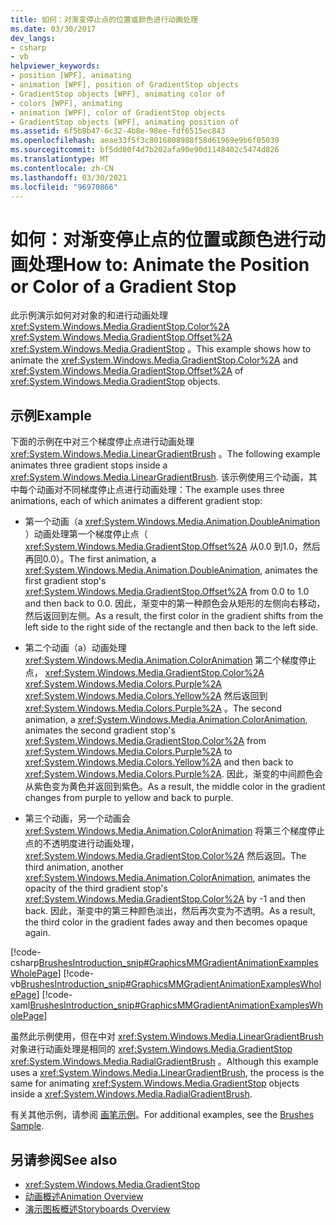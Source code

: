 ```yaml
---
title: 如何：对渐变停止点的位置或颜色进行动画处理
ms.date: 03/30/2017
dev_langs:
- csharp
- vb
helpviewer_keywords:
- position [WPF], animating
- animation [WPF], position of GradientStop objects
- GradientStop objects [WPF], animating color of
- colors [WPF], animating
- animation [WPF], color of GradientStop objects
- GradientStop objects [WPF], animating position of
ms.assetid: 6f5b8b47-6c32-4b8e-98ee-fdf6515ec843
ms.openlocfilehash: aeae33f5f3c8016808988f58d61969e9b6f05039
ms.sourcegitcommit: bf5dd80f4d7b202afa90e90d1148402c5474d826
ms.translationtype: MT
ms.contentlocale: zh-CN
ms.lasthandoff: 03/30/2021
ms.locfileid: "96970866"
---
```

# <a name="how-to-animate-the-position-or-color-of-a-gradient-stop"></a><span data-ttu-id="039d3-102">如何：对渐变停止点的位置或颜色进行动画处理</span><span class="sxs-lookup"><span data-stu-id="039d3-102">How to: Animate the Position or Color of a Gradient Stop</span></span>
<span data-ttu-id="039d3-103">此示例演示如何对对象的和进行动画处理 <xref:System.Windows.Media.GradientStop.Color%2A> <xref:System.Windows.Media.GradientStop.Offset%2A> <xref:System.Windows.Media.GradientStop> 。</span><span class="sxs-lookup"><span data-stu-id="039d3-103">This example shows how to animate the <xref:System.Windows.Media.GradientStop.Color%2A> and <xref:System.Windows.Media.GradientStop.Offset%2A> of <xref:System.Windows.Media.GradientStop> objects.</span></span>  
  
## <a name="example"></a><span data-ttu-id="039d3-104">示例</span><span class="sxs-lookup"><span data-stu-id="039d3-104">Example</span></span>  
 <span data-ttu-id="039d3-105">下面的示例在中对三个梯度停止点进行动画处理 <xref:System.Windows.Media.LinearGradientBrush> 。</span><span class="sxs-lookup"><span data-stu-id="039d3-105">The following example animates three gradient stops inside a <xref:System.Windows.Media.LinearGradientBrush>.</span></span> <span data-ttu-id="039d3-106">该示例使用三个动画，其中每个动画对不同梯度停止点进行动画处理：</span><span class="sxs-lookup"><span data-stu-id="039d3-106">The example uses three animations, each of which animates a different gradient stop:</span></span>  
  
- <span data-ttu-id="039d3-107">第一个动画（a <xref:System.Windows.Media.Animation.DoubleAnimation> ）动画处理第一个梯度停止点（ <xref:System.Windows.Media.GradientStop.Offset%2A> 从0.0 到1.0，然后再回0.0）。</span><span class="sxs-lookup"><span data-stu-id="039d3-107">The first animation, a <xref:System.Windows.Media.Animation.DoubleAnimation>, animates the first gradient stop's <xref:System.Windows.Media.GradientStop.Offset%2A> from 0.0 to 1.0 and then back to 0.0.</span></span> <span data-ttu-id="039d3-108">因此，渐变中的第一种颜色会从矩形的左侧向右移动，然后返回到左侧。</span><span class="sxs-lookup"><span data-stu-id="039d3-108">As a result, the first color in the gradient shifts from the left side to the right side of the rectangle and then back to the left side.</span></span>  
  
- <span data-ttu-id="039d3-109">第二个动画（a）动画处理 <xref:System.Windows.Media.Animation.ColorAnimation> 第二个梯度停止点， <xref:System.Windows.Media.GradientStop.Color%2A> <xref:System.Windows.Media.Colors.Purple%2A> <xref:System.Windows.Media.Colors.Yellow%2A> 然后返回到 <xref:System.Windows.Media.Colors.Purple%2A> 。</span><span class="sxs-lookup"><span data-stu-id="039d3-109">The second animation, a <xref:System.Windows.Media.Animation.ColorAnimation>, animates the second gradient stop's <xref:System.Windows.Media.GradientStop.Color%2A> from <xref:System.Windows.Media.Colors.Purple%2A> to <xref:System.Windows.Media.Colors.Yellow%2A> and then back to <xref:System.Windows.Media.Colors.Purple%2A>.</span></span> <span data-ttu-id="039d3-110">因此，渐变的中间颜色会从紫色变为黄色并返回到紫色。</span><span class="sxs-lookup"><span data-stu-id="039d3-110">As a result, the middle color in the gradient changes from purple to yellow and back to purple.</span></span>  
  
- <span data-ttu-id="039d3-111">第三个动画，另一个动画会 <xref:System.Windows.Media.Animation.ColorAnimation> 将第三个梯度停止点的不透明度进行动画处理， <xref:System.Windows.Media.GradientStop.Color%2A> 然后返回。</span><span class="sxs-lookup"><span data-stu-id="039d3-111">The third animation, another <xref:System.Windows.Media.Animation.ColorAnimation>, animates the opacity of the third gradient stop's <xref:System.Windows.Media.GradientStop.Color%2A> by -1 and then back.</span></span> <span data-ttu-id="039d3-112">因此，渐变中的第三种颜色淡出，然后再次变为不透明。</span><span class="sxs-lookup"><span data-stu-id="039d3-112">As a result, the third color in the gradient fades away and then becomes opaque again.</span></span>  
  
 [!code-csharp[BrushesIntroduction_snip#GraphicsMMGradientAnimationExamplesWholePage](~/samples/snippets/csharp/VS_Snippets_Wpf/BrushesIntroduction_snip/CSharp/GradientStopAnimationExample.cs#graphicsmmgradientanimationexampleswholepage)]
 [!code-vb[BrushesIntroduction_snip#GraphicsMMGradientAnimationExamplesWholePage](~/samples/snippets/visualbasic/VS_Snippets_Wpf/BrushesIntroduction_snip/visualbasic/gradientstopanimationexample.vb#graphicsmmgradientanimationexampleswholepage)]
 [!code-xaml[BrushesIntroduction_snip#GraphicsMMGradientAnimationExamplesWholePage](~/samples/snippets/xaml/VS_Snippets_Wpf/BrushesIntroduction_snip/XAML/GradientStopAnimationExample.xaml#graphicsmmgradientanimationexampleswholepage)]  
  
 <span data-ttu-id="039d3-113">虽然此示例使用，但在中对 <xref:System.Windows.Media.LinearGradientBrush> 对象进行动画处理是相同的 <xref:System.Windows.Media.GradientStop> <xref:System.Windows.Media.RadialGradientBrush> 。</span><span class="sxs-lookup"><span data-stu-id="039d3-113">Although this example uses a <xref:System.Windows.Media.LinearGradientBrush>, the process is the same for animating <xref:System.Windows.Media.GradientStop> objects inside a <xref:System.Windows.Media.RadialGradientBrush>.</span></span>  
  
 <span data-ttu-id="039d3-114">有关其他示例，请参阅 [画笔示例](https://github.com/Microsoft/WPF-Samples/tree/master/Graphics/Brushes)。</span><span class="sxs-lookup"><span data-stu-id="039d3-114">For additional examples, see the [Brushes Sample](https://github.com/Microsoft/WPF-Samples/tree/master/Graphics/Brushes).</span></span>  
  
## <a name="see-also"></a><span data-ttu-id="039d3-115">另请参阅</span><span class="sxs-lookup"><span data-stu-id="039d3-115">See also</span></span>

- <xref:System.Windows.Media.GradientStop>
- [<span data-ttu-id="039d3-116">动画概述</span><span class="sxs-lookup"><span data-stu-id="039d3-116">Animation Overview</span></span>](animation-overview.md)
- [<span data-ttu-id="039d3-117">演示图板概述</span><span class="sxs-lookup"><span data-stu-id="039d3-117">Storyboards Overview</span></span>](storyboards-overview.md)
